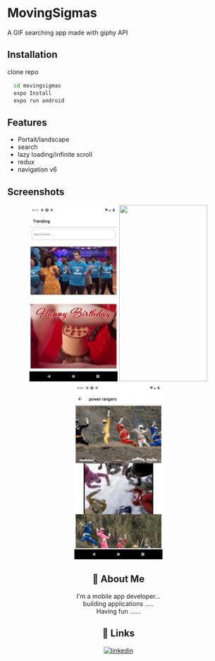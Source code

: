 
# MovingSigmas

A GIF searching app made with giphy API




## Installation

clone repo 

```bash
  cd movingsigmas
  expo Install
  expo run android
```
    
## Features

- Portait/landscape
- search
- lazy loading/infinite scroll
- redux
- navigation v6


## Screenshots
<div>
 <div align="center">
  <img src="screenshots/Screenshot_1645972963.png" height="400px" width="200px"/>
   <img src="screenshots/Screenshot_1645973507.png.png" height="400px" width="200px"/>
   <img src="screenshots/Screenshot_1645973793.png" height="400px" width="200px"/

</div>

## 🚀 About Me
I'm a mobile app developer...  
building applications .....  
Having fun ......


## 🔗 Links
[![linkedin](https://img.shields.io/badge/linkedin-0A66C2?style=for-the-badge&logo=linkedin&logoColor=white)](https://www.linkedin.com/in/mahendra-gohil-175678183)


